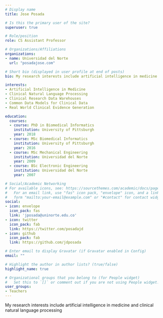 ```yaml
---
# Display name
title: Jose Posada

# Is this the primary user of the site?
superuser: true

# Role/position
role: CS Assistant Professor

# Organizations/Affiliations
organizations:
- name: Universidad del Norte
  url: "posadajose.com"

# Short bio (displayed in user profile at end of posts)
bio: My research interests include artificial intelligence in medicine and clinical natural language processing

interests:
- Artificial Intelligence in Medicine
- Clinical Natural Language Processing
- Clinical Research Data Warehouses
- Common Data Models for Clinical Data
- Real World Clinical Evidence Generation

education:
  courses:
  - course: PhD in Biomedical Informatics
    institution: University of Pittsburgh
    year: 2018
  - course: MSc Biomedical Informatics
    institution: University of Pittsburgh
    year: 2016
  - course: MSc Mechanical Engineering
    institution: Universidad del Norte
    year: 2009
  - course: BSc Electronic Engineering
    institution: Universidad del Norte
    year: 2007

# Social/Academic Networking
# For available icons, see: https://sourcethemes.com/academic/docs/page-builder/#icons
#   For an email link, use "fas" icon pack, "envelope" icon, and a link in the
#   form "mailto:your-email@example.com" or "#contact" for contact widget.
social:
- icon: envelope
  icon_pack: fas
  link: 'jposada@uninorte.edu.co'
- icon: twitter
  icon_pack: fab
  link: https://twitter.com/posadajd
- icon: github
  icon_pack: fab
  link: https://github.com/jdposada

# Enter email to display Gravatar (if Gravatar enabled in Config)
email: ""

# Highlight the author in author lists? (true/false)
highlight_name: true

# Organizational groups that you belong to (for People widget)
#   Set this to `[]` or comment out if you are not using People widget.
user_groups:
- Teachers
---
```


My research interests include artificial intelligence in medicine and clinical natural language processing
